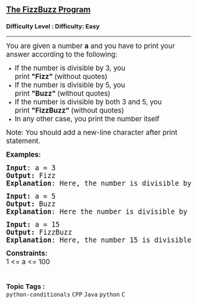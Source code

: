 <h2><a href="https://www.geeksforgeeks.org/problems/the-fizzbuzz-program--125723/1?page=1&category=python&sortBy=submissions">The FizzBuzz Program</a></h2><h3>Difficulty Level : Difficulty: Easy</h3><hr><div class="problems_problem_content__Xm_eO"><p><span style="font-size: 14pt;">You are given a number&nbsp;<strong>a</strong> and you have to print your answer according to the following:</span></p>
<ul>
<li><span style="font-size: 14pt;">If the number is divisible by 3, you print&nbsp;<strong>"Fizz"&nbsp;</strong>(without quotes)</span></li>
<li><span style="font-size: 14pt;">If the number is divisible by 5, you print&nbsp;<strong>"Buzz"&nbsp;</strong>(without quotes)</span></li>
<li><span style="font-size: 14pt;">If the number is divisible by both 3 and 5, you print&nbsp;<strong>"FizzBuzz"&nbsp;</strong>(without quotes)</span></li>
<li><span style="font-size: 14pt;">In any other case, you print the number itself</span></li>
</ul>
<p><span style="font-size: 14pt;">Note:&nbsp;You should add a&nbsp;new-line&nbsp;character after print statement.</span></p>
<p><span style="font-size: 14pt;"><strong>Examples:</strong></span></p>
<pre><span style="font-size: 14pt;"><strong>Input</strong>: a = 3
<strong>Output:</strong> Fizz
<strong>Explanation</strong>: Here, the number is divisible by 3, so Fizz is printed.</span></pre>
<pre><span style="font-size: 14pt;"><strong>Input: </strong>a = 5
<strong>Output: </strong>Buzz
<strong>Explanation</strong>: Here the number is divisible by 5, so Buzz is printed.</span></pre>
<pre><span style="font-size: 14pt;"><strong>Input: </strong>a = 15
<strong>Output: </strong>FizzBuzz
<strong>Explanation</strong>: Here, the number 15 is divisible by both 3 and 5, so FizzBuzz is printed.</span></pre>
<p><span style="font-size: 14pt;"><strong>Constraints:<br></strong>1 &lt;= a &lt;= 100</span></p></div><br><p><span style=font-size:18px><strong>Topic Tags : </strong><br><code>python-conditionals</code>&nbsp;<code>CPP</code>&nbsp;<code>Java</code>&nbsp;<code>python</code>&nbsp;<code>C</code>&nbsp;